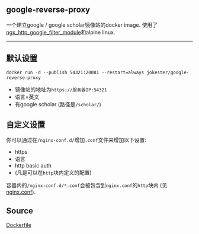 ## google-reverse-proxy

一个建立google / google scholar镜像站的docker image. 使用了[ngx_http_google_filter_module](https://github.com/cuber/ngx_http_google_filter_module)和alpine linux.

--------------

## 默认设置

`docker run -d --publish 54321:20081 --restart=always jokester/google-reverse-proxy`

- 镜像站的地址为`https://服务器IP:54321`
- 语言=英文
- 有google scholar (路径是`/scholar/`)

## 自定义设置

你可以通过在`/nginx-conf.d/`增加`.conf`文件来增加以下设置:

- https
- 语言
- http basic auth
- (凡是可以在`http`块内定义的配置)

容器内的`/nginx-conf.d/*.conf`会被包含到`nginx.conf`的`http`块内 (见[nginx.conf](https://github.com/jokester/Dockerfiles/blob/master/google-reverse-proxy/nginx.conf)).

## Source

[Dockerfile](https://github.com/jokester/Dockerfiles/tree/master/google-reverse-proxy)
